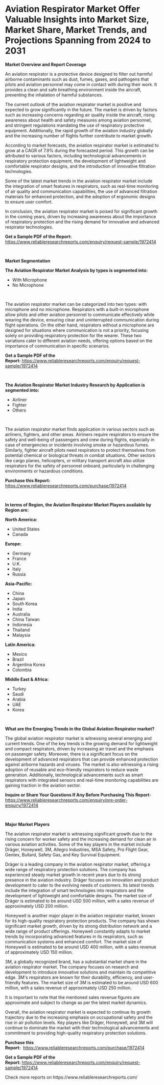 <p><h1>Aviation Respirator Market Offer Valuable Insights into Market Size, Market Share, Market Trends, and Projections Spanning from 2024 to 2031</h1></p><p><strong>Market Overview and Report Coverage</strong></p>
<p><p>An aviation respirator is a protective device designed to filter out harmful airborne contaminants such as dust, fumes, gases, and pathogens that pilots and aviation personnel may come in contact with during their work. It provides a clean and safe breathing environment inside the aircraft, preventing the inhalation of harmful substances.</p><p>The current outlook of the aviation respirator market is positive and expected to grow significantly in the future. The market is driven by factors such as increasing concerns regarding air quality inside the aircraft, rising awareness about health and safety measures among aviation personnel, and stringent regulations mandating the use of respiratory protective equipment. Additionally, the rapid growth of the aviation industry globally and the increasing number of flights further contribute to market growth.</p><p>According to market forecasts, the aviation respirator market is estimated to grow at a CAGR of 7.9% during the forecasted period. This growth can be attributed to various factors, including technological advancements in respiratory protection equipment, the development of lightweight and comfortable respirator designs, and the introduction of innovative filtration technologies.</p><p>Some of the latest market trends in the aviation respirator market include the integration of smart features in respirators, such as real-time monitoring of air quality and communication capabilities, the use of advanced filtration materials for enhanced protection, and the adoption of ergonomic designs to ensure user comfort.</p><p>In conclusion, the aviation respirator market is poised for significant growth in the coming years, driven by increasing awareness about the importance of respiratory protection and the rising demand for innovative and advanced respirator technologies.</p></p>
<p><strong>Get a Sample PDF of the Report:</strong> <a href="https://www.reliableresearchreports.com/enquiry/request-sample/1972414">https://www.reliableresearchreports.com/enquiry/request-sample/1972414</a></p>
<p>&nbsp;</p>
<p><strong>Market Segmentation</strong></p>
<p><strong>The Aviation Respirator Market Analysis by types is segmented into:</strong></p>
<p><ul><li>With Microphone</li><li>No Microphone</li></ul></p>
<p>&nbsp;</p>
<p><p>The aviation respirator market can be categorized into two types: with microphone and no microphone. Respirators with a built-in microphone allow pilots and other aviation personnel to communicate effectively while wearing the device, ensuring clear and uninterrupted communication during flight operations. On the other hand, respirators without a microphone are designed for situations where communication is not a priority, focusing solely on providing respiratory protection for the wearer. These two variations cater to different aviation needs, offering options based on the importance of communication in specific scenarios.</p></p>
<p><strong>Get a Sample PDF of the Report:</strong>&nbsp;<a href="https://www.reliableresearchreports.com/enquiry/request-sample/1972414">https://www.reliableresearchreports.com/enquiry/request-sample/1972414</a></p>
<p>&nbsp;</p>
<p><strong>The Aviation Respirator Market Industry Research by Application is segmented into:</strong></p>
<p><ul><li>Airliner</li><li>Fighter</li><li>Others</li></ul></p>
<p>&nbsp;</p>
<p><p>The aviation respirator market finds application in various sectors such as airliners, fighters, and other areas. Airliners require respirators to ensure the safety and well-being of passengers and crew during flights, especially in case of emergencies or incidents involving smoke or hazardous fumes. Similarly, fighter aircraft pilots need respirators to protect themselves from potential chemical or biological threats in combat situations. Other sectors like cargo planes, helicopters, or military transport aircraft also utilize respirators for the safety of personnel onboard, particularly in challenging environments or hazardous conditions.</p></p>
<p><strong>Purchase this Report:</strong>&nbsp; <a href="https://www.reliableresearchreports.com/purchase/1972414">https://www.reliableresearchreports.com/purchase/1972414</a></p>
<p>&nbsp;</p>
<p><strong>In terms of Region, the Aviation Respirator Market Players available by Region are:</strong></p>
<p>
    <p> <strong> North America: </strong>
        <ul>
            <li>United States</li>
            <li>Canada</li>
        </ul>
        </p> 
    <p> <strong> Europe: </strong>
        <ul>
            <li>Germany</li>
            <li>France</li>
            <li>U.K.</li>
            <li>Italy</li>
            <li>Russia</li>
        </ul>
        </p> 
    <p> <strong> Asia-Pacific: </strong>
        <ul>
            <li>China</li>
            <li>Japan</li>
            <li>South Korea</li>
            <li>India</li>
            <li>Australia</li>
            <li>China Taiwan</li>
            <li>Indonesia</li>
            <li>Thailand</li>
            <li>Malaysia</li>
        </ul>
        </p> 
    <p> <strong> Latin America: </strong>
        <ul>
            <li>Mexico</li>
            <li>Brazil</li>
            <li>Argentina Korea</li>
            <li>Colombia</li>
        </ul>
        </p> 
    <p> <strong> Middle East & Africa: </strong>
        <ul>
            <li>Turkey</li>
            <li>Saudi</li>
            <li>Arabia</li>
            <li>UAE</li>
            <li>Korea</li>
        </ul>
    </p>
    </p>
<p>&nbsp;</p>
<p><strong>What are the Emerging Trends in the Global Aviation Respirator market?</strong></p>
<p><p>The global aviation respirator market is witnessing several emerging and current trends. One of the key trends is the growing demand for lightweight and compact respirators, driven by increasing air travel and the emphasis on passenger safety. Moreover, there is a significant focus on the development of advanced respirators that can provide enhanced protection against airborne hazards and viruses. The market is also witnessing a rising adoption of reusable and eco-friendly respirators to reduce waste generation. Additionally, technological advancements such as smart respirators with integrated sensors and real-time monitoring capabilities are gaining traction in the aviation sector.</p></p>
<p><strong>Inquire or Share Your Questions If Any Before Purchasing This Report</strong>- <a href="https://www.reliableresearchreports.com/enquiry/pre-order-enquiry/1972414">https://www.reliableresearchreports.com/enquiry/pre-order-enquiry/1972414</a></p>
<p>&nbsp;</p>
<p><strong>Major Market Players</strong></p>
<p><p>The aviation respirator market is witnessing significant growth due to the rising concern for worker safety and the increasing demand for clean air in various aviation activities. Some of the key players in the market include Dräger, Honeywell, 3M, Allegro Industries, MSA Safety, Pro Flight Gear, Gentex, Bullard, Safety Gas, and Key Survival Equipment.</p><p>Dräger is a leading company in the aviation respirator market, offering a wide range of respiratory protection solutions. The company has experienced steady market growth in recent years due to its strong presence in the aviation industry. Dräger focuses on innovation and product development to cater to the evolving needs of customers. Its latest trends include the integration of smart technologies into respirators and the development of lightweight and comfortable designs. The market size of Dräger is estimated to be around USD 500 million, with a sales revenue of approximately USD 200 million.</p><p>Honeywell is another major player in the aviation respirator market, known for its high-quality respiratory protection products. The company has shown significant market growth, driven by its strong distribution network and a wide range of product offerings. Honeywell constantly adapts to market trends by incorporating advanced features in its respirators, such as communication systems and enhanced comfort. The market size of Honeywell is estimated to be around USD 400 million, with a sales revenue of approximately USD 150 million.</p><p>3M, a globally recognized brand, has a substantial market share in the aviation respirator market. The company focuses on research and development to introduce innovative solutions and maintain its competitive edge. 3M's respirators are known for their durability, efficiency, and user-friendly features. The market size of 3M is estimated to be around USD 600 million, with a sales revenue of approximately USD 250 million.</p><p>It is important to note that the mentioned sales revenue figures are approximate and subject to change as per the latest market dynamics.</p><p>Overall, the aviation respirator market is expected to continue its growth trajectory due to the increasing emphasis on occupational safety and the rise in air pollution levels. Key players like Dräger, Honeywell, and 3M will continue to dominate the market with their technological advancements and commitment to providing high-quality respiratory protection solutions.</p></p>
<p><strong>Purchase this Report:</strong>&nbsp;&nbsp;<a href="https://www.reliableresearchreports.com/purchase/1972414">https://www.reliableresearchreports.com/purchase/1972414</a></p>
<p></p>
<p><strong>Get a Sample PDF of the Report:</strong>&nbsp;<a href="https://www.reliableresearchreports.com/enquiry/request-sample/1972414">https://www.reliableresearchreports.com/enquiry/request-sample/1972414</a></p>
<p>Check more reports on https://www.reliableresearchreports.com/</p>